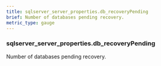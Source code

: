 ```yaml
---
title: sqlserver_server_properties.db_recoveryPending
brief: Number of databases pending recovery.
metric_type: gauge
---
```

### sqlserver_server_properties.db_recoveryPending

Number of databases pending recovery.